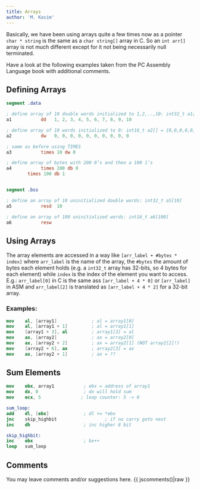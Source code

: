 ```yaml
---
title: Arrays
author: 'M. Kasim'
---
```


Basically, we have been using arrays quite a few times now as a pointer `char * string` is the same as a `char string[]` array in C. So an `int arr[]` array is not much different except for it not being necessarily null terminated.

Have a look at the following examples taken from the PC Assembly Language book with additional comments.

## Defining Arrays

```nasm
segment .data

; define array of 10 double words initialized to 1,2,..,10: int32_t a1[] = {1,2,3,4,5,6,7,8,9,10}
a1           dd   1, 2, 3, 4, 5, 6, 7, 8, 9, 10

; define array of 10 words initialized to 0: int16_t a2[] = {0,0,0,0,0,0,0,0,0,0,0}
a2           dw   0, 0, 0, 0, 0, 0, 0, 0, 0, 0

; same as before using TIMES
a3           times 10 dw 0

; define array of bytes with 200 0’s and then a 100 1’s
a4           times 200 db 0
		times 100 db 1


segment .bss

; define an array of 10 uninitialized double words: int32_t a5[10]
a5           resd  10

; define an array of 100 uninitialized words: int16_t a6[100]
a6           resw  
```


## Using Arrays
The array elements are accessed in a way like `[arr_label + #bytes * index]` where `arr_label` is the name of the array, the `#bytes` the amount of bytes each element holds (e.g. a `int32_t` array has 32-bits, so 4 bytes for each element) while `index` is the index of the element you want to access. E.g.: `arr_label[0]` in C is the same ass `[arr_label + 4 * 0]` or `[arr_label]` in ASM and `arr_label[2]` is translated as `[arr_label + 4 * 2]` for a 32-bit array.

### Examples:
```nasm
mov    al, [array1]             ; al = array1[0]
mov    al, [array1 + 1]         ; al = array1[1]
mov    [array1 + 3], al         ; array1[3] = al
mov    ax, [array2]             ; ax = array2[0]
mov    ax, [array2 + 2]         ; ax = array2[1] (NOT array2[2]!)
mov    [array2 + 6], ax         ; array2[3] = ax
mov    ax, [array2 + 1]         ; ax = ??
```


## Sum Elements

```nasm
mov    ebx, array1           ; ebx = address of array1
mov    dx, 0                 ; dx will hold sum
mov    ecx, 5				; loop counter: 5 -> 0

sum_loop:
add    dl, [ebx]             ; dl += *ebx
jnc    skip_highbit                  ; if no carry goto next
inc    dh                    ; inc higher 8 bit

skip_highbit:
inc    ebx                   ; bx++
loop   sum_loop
```


## Comments
You may leave comments and/or suggestions here.
{{ jscomments()|raw }}